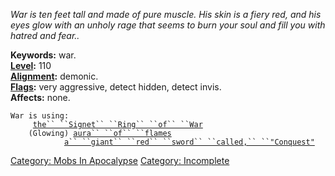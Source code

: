 *War is ten feet tall and made of pure muscle. His skin is a fiery red,
and his eyes glow with an unholy rage that seems to burn your soul and
fill you with hatred and fear..*

**Keywords:** war.  
**[Level](Level "wikilink"):** 110  
**[Alignment](Alignment "wikilink"):** demonic.  
**[Flags](:Category:_Mob_Types "wikilink"):** very aggressive, detect
hidden, detect invis.  
**Affects:** none.  

`War is using:`  
` `<worn on finger>`    `[`the`` ``Signet`` ``Ring`` ``of`` ``War`](Signet_Ring_Of_War "wikilink")  
` `<worn about body>`   (Glowing) `[`aura`` ``of`` ``flames`](Aura_Of_Flames "wikilink")  
` `<wielded>`           `[`a`` ``giant`` ``red`` ``sword`` ``called,`` ``"Conquest"`](Giant_Red_Sword_Called,_"Conquest" "wikilink")

[Category: Mobs In Apocalypse](Category:_Mobs_In_Apocalypse "wikilink")
[Category: Incomplete](Category:_Incomplete "wikilink")
